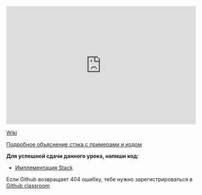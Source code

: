 <iframe width="100%" height="315" src="https://www.youtube.com/embed/I2ygxgPu4YY" frameborder="0" allow="accelerometer; autoplay; encrypted-media; gyroscope; picture-in-picture" allowfullscreen></iframe>    




<a href="https://ru.wikipedia.org/wiki/%D0%A1%D1%82%D0%B5%D0%BA#:~:text=stack%20%E2%80%94%20%D1%81%D1%82%D0%BE%D0%BF%D0%BA%D0%B0%3B%20%D1%87%D0%B8%D1%82%D0%B0%D0%B5%D1%82%D1%81%D1%8F%20%D1%81%D1%82%D1%8D%D0%BA),%D0%B2%D1%82%D0%BE%D1%80%D1%83%D1%8E%20%D1%81%D0%B2%D0%B5%D1%80%D1%85%D1%83%2C%20%D0%BD%D1%83%D0%B6%D0%BD%D0%BE%20%D1%81%D0%BD%D1%8F%D1%82%D1%8C%20%D0%B2%D0%B5%D1%80%D1%85%D0%BD%D1%8E%D1%8E.">Wiki</a>    




<a href="https://webdevblog.ru/kak-realizovat-stek-v-python/">Подробное объяснение стэка с примерами и кодом</a>    



**Для успешной сдачи данного урока, напиши код:**   
- <a href="https://github.com/alem-classroom/student-algo-1-${GITHUB_LOGIN}/tree/master/stack" class="repo-button">Имплементация Stack</a>   


Если Github возвращает 404 ошибку, тебе нужно зарегистрироваться в <a href="https://classroom.github.com/a/QaSKclaO">Github classroom</a>   


